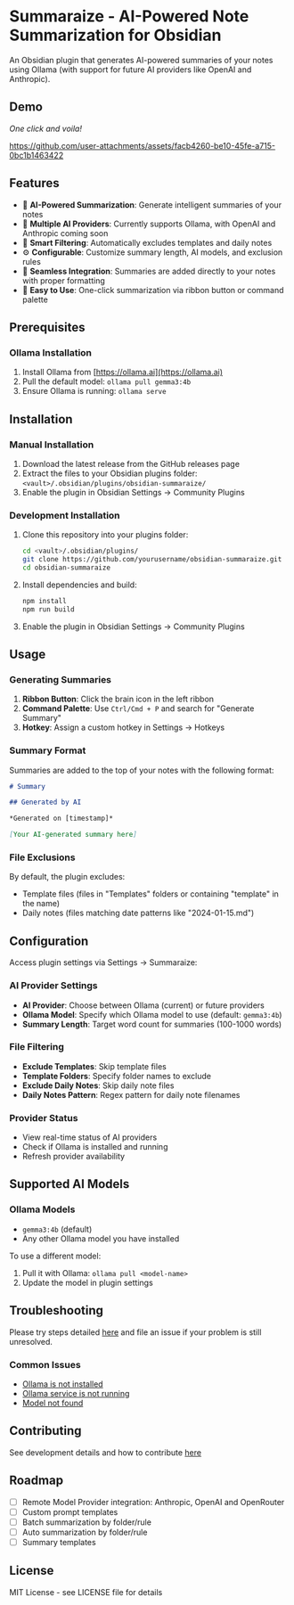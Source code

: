 # Summaraize - AI-Powered Note Summarization for Obsidian

An Obsidian plugin that generates AI-powered summaries of your notes using Ollama (with support for future AI providers like OpenAI and Anthropic).

## Demo

*One click and voila!*

https://github.com/user-attachments/assets/facb4260-be10-45fe-a715-0bc1b1463422

## Features

- 🧠 **AI-Powered Summarization**: Generate intelligent summaries of your notes
- 🔄 **Multiple AI Providers**: Currently supports Ollama, with OpenAI and Anthropic coming soon
- 🎯 **Smart Filtering**: Automatically excludes templates and daily notes
- ⚙️ **Configurable**: Customize summary length, AI models, and exclusion rules
- 📝 **Seamless Integration**: Summaries are added directly to your notes with proper formatting
- 🚀 **Easy to Use**: One-click summarization via ribbon button or command palette

## Prerequisites

### Ollama Installation

1. Install Ollama from [https://ollama.ai](https://ollama.ai)
2. Pull the default model: `ollama pull gemma3:4b`
3. Ensure Ollama is running: `ollama serve`

## Installation

### Manual Installation

1. Download the latest release from the GitHub releases page
2. Extract the files to your Obsidian plugins folder: `<vault>/.obsidian/plugins/obsidian-summaraize/`
3. Enable the plugin in Obsidian Settings → Community Plugins

### Development Installation

1. Clone this repository into your plugins folder:
   ```bash
   cd <vault>/.obsidian/plugins/
   git clone https://github.com/yourusername/obsidian-summaraize.git
   cd obsidian-summaraize
   ```

2. Install dependencies and build:
   ```bash
   npm install
   npm run build
   ```

3. Enable the plugin in Obsidian Settings → Community Plugins

## Usage

### Generating Summaries

1. **Ribbon Button**: Click the brain icon in the left ribbon
2. **Command Palette**: Use `Ctrl/Cmd + P` and search for "Generate Summary"
3. **Hotkey**: Assign a custom hotkey in Settings → Hotkeys

### Summary Format

Summaries are added to the top of your notes with the following format:

```markdown
# Summary

## Generated by AI

*Generated on [timestamp]*

[Your AI-generated summary here]
```

### File Exclusions

By default, the plugin excludes:
- Template files (files in "Templates" folders or containing "template" in the name)
- Daily notes (files matching date patterns like "2024-01-15.md")

## Configuration

Access plugin settings via Settings → Summaraize:

### AI Provider Settings
- **AI Provider**: Choose between Ollama (current) or future providers
- **Ollama Model**: Specify which Ollama model to use (default: `gemma3:4b`)
- **Summary Length**: Target word count for summaries (100-1000 words)

### File Filtering
- **Exclude Templates**: Skip template files
- **Template Folders**: Specify folder names to exclude
- **Exclude Daily Notes**: Skip daily note files
- **Daily Notes Pattern**: Regex pattern for daily note filenames

### Provider Status
- View real-time status of AI providers
- Check if Ollama is installed and running
- Refresh provider availability

## Supported AI Models

### Ollama Models
- `gemma3:4b` (default)
- Any other Ollama model you have installed

To use a different model:
1. Pull it with Ollama: `ollama pull <model-name>`
2. Update the model in plugin settings

## Troubleshooting

Please try steps detailed [here](TROUBLESHOOTING.md) and file an issue if your problem is still unresolved. 
### Common Issues

- [Ollama is not installed](TROUBLESHOOTING.md#step-1-verify-ollama-installation)
- [Ollama service is not running](TROUBLESHOOTING.md#step-2-check-ollama-service)
- [Model not found](TROUBLESHOOTING.md#step-3-check-model-availability)

## Contributing

See development details and how to contribute [here](CONTRIBUTING.md)
## Roadmap

- [ ] Remote Model Provider integration: Anthropic, OpenAI and OpenRouter
- [ ] Custom prompt templates
- [ ] Batch summarization by folder/rule
- [ ] Auto summarization by folder/rule
- [ ] Summary templates

## License

MIT License - see LICENSE file for details
